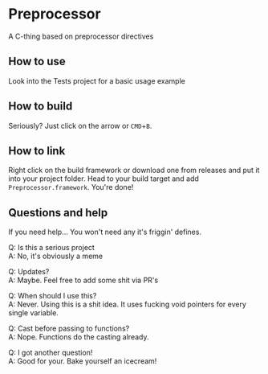# Preprocessor
A C-thing based on preprocessor directives

## How to use
Look into the Tests project for a basic usage example

## How to build
Seriously? Just click on the arrow or `CMD`+`B`.

## How to link
Right click on the build framework or download one from releases and put it into your project folder. Head to your build target and add `Preprocessor.framework`. You're done!

## Questions and help
If you need help... You won't need any it's friggin' defines.

Q: Is this a serious project<br>
A: No, it's obviously a meme

Q: Updates?<br>
A: Maybe. Feel free to add some shit via PR's

Q: When should I use this?<br>
A: Never. Using this is a shit idea. It uses fucking void pointers for every single variable.

Q: Cast before passing to functions?<br>
A: Nope. Functions do the casting already.

Q: I got another question!<br>
A: Good for your. Bake yourself an icecream!
